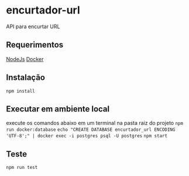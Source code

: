 # encurtador-url
API para encurtar URL
## Requerimentos
[NodeJs](https://nodejs.org/en/)
[Docker](https://www.docker.com/)
## Instalação
```npm install```
## Executar em ambiente local
execute os comandos abaixo em um terminal na pasta raiz do projeto
```npm run docker:database```
```echo "CREATE DATABASE encurtador_url ENCODING 'UTF-8';" | docker exec -i postgres psql -U postgres```
```npm start```
## Teste
```npm run test```